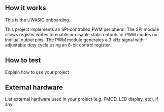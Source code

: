 <!---

This file is used to generate your project datasheet. Please fill in the information below and delete any unused
sections.

You can also include images in this folder and reference them in the markdown. Each image must be less than
512 kb in size, and the combined size of all images must be less than 1 MB.
-->

## How it works
This is the UWASIC onboarding. 

This project implements an SPI-controlled PWM peripheral. The SPI module allows register writes to enable or disable static outputs or PWM modes on indiiual output pins. The PWM module generates a 3 kHz signal with adjustable duty cycle using an 8-bit control register.

## How to test

Explain how to use your project

## External hardware

List external hardware used in your project (e.g. PMOD, LED display, etc), if any

